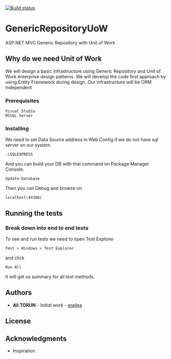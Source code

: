 [![Build status](https://ci.appveyor.com/api/projects/status/lbves2w7gnhf7qe7?svg=true)](https://ci.appveyor.com/project/erailea/genericrepositoryuow)


# GenericRepositoryUoW
ASP.NET MVC Generic Repository with Unit of Work 

## Why do we need Unit of Work

We will design a basic infrastructure using Generic Repository and Unit of Work enterprise design patterns. We will develop the code first approach by using Entity Framework during design. Our infrastructure will be ORM independent

### Prerequisites

```
Visual Studio 
MSSQL Server
```

### Installing

We need to set Data Source address in Web.Config if we do not have sql server on our system.  
```
.\SQLEXPRESS
```
And you can build your DB with that command on Package Manager Console.
```
Update-Database
```
Then you can Debug and browse on
```
localhost:44386/
```


## Running the tests



### Break down into end to end tests


To see and run tests we need to open Test Explorer 
```
Test > Windows > Test Explorer
```
and click
```
Run All
```

It will get us summary for all test methods.


## Authors

* **Ali TORUN** - *Initial work* - [erailea](https://github.com/erailea)

## License



## Acknowledgments

* Inspiration

